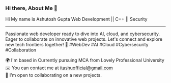 ### Hi there, About Me 👋

Hi My name is Ashutosh Gupta
Web Development || C++ || Security
<hr>
Passionate web developer ready to dive into AI, cloud, and cybersecurity. Eager to collaborate on innovative web projects. Let's connect and explore new tech frontiers together! 🔗 #WebDev #AI #Cloud #Cybersecurity #Collaboration

🌍  I'm based in Currently pursuing MCA from Lovely Professional University<br>
✉️  You can contact me at itashuofficial@gmail.com<br>
🤝  I'm open to collaborating on a new projects.<br>
